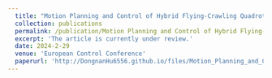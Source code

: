 ```yaml
--- 
  title: "Motion Planning and Control of Hybrid Flying-Crawling Quadrotors" 
  collection: publications 
  permalink: /publication/Motion Planning and Control of Hybrid Flying-Crawling Quadrotors 
  excerpt: 'The article is currently under review.' 
  date: 2024-2-29 
  venue: 'European Control Conference' 
  paperurl: 'http://DongnanHu6556.github.io/files/Motion_Planning_and_Control_of_Hybrid_Flying_Crawling_Quadrotors.pdf' 
--- 
```


